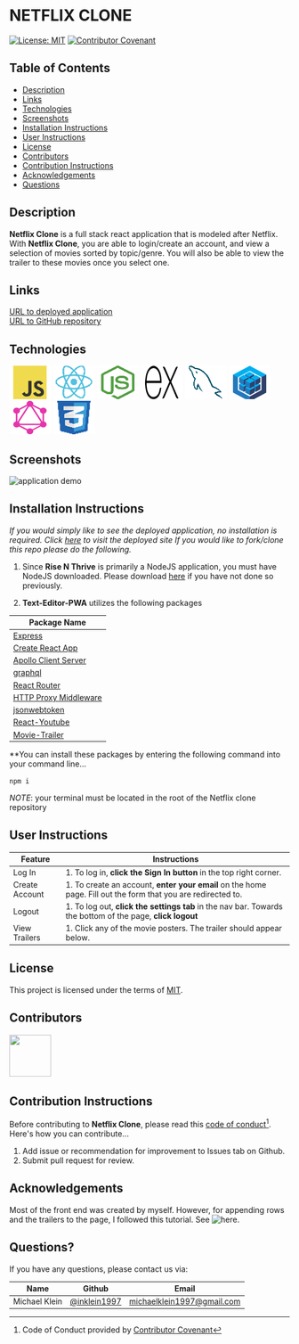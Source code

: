 # NETFLIX CLONE
[![License: MIT](https://img.shields.io/badge/License-MIT-yellow.svg)](https://opensource.org/licenses/MIT)
[![Contributor Covenant](https://img.shields.io/badge/Contributor%20Covenant-2.1-4baaaa.svg)](code_of_conduct.md)

## Table of Contents
- [Description](#Description)
- [Links](#Links)
- [Technologies](#Technologies)
- [Screenshots](#Screenshots)
- [Installation Instructions](#Installation-Instructions)
- [User Instructions](#User-Instructions)
- [License](#License)
- [Contributors](#Contributors)
- [Contribution Instructions](#Contribution-Instructions)
- [Acknowledgements](#Acknowledgements)
- [Questions](#Questions)

## Description

**Netflix Clone** is a full stack react application that is modeled after Netflix.  With **Netflix Clone**, you are able to login/create an account, and view a selection of movies sorted by topic/genre.  You will also be able to view the trailer to these movies once you select one.


## Links
[URL to deployed application](https://netflix-clone-michaelklein.herokuapp.com/) <br>
[URL to GitHub repository](https://github.com/inklein1997/Netflix-Clone)

## Technologies
![Javascript logo](/assets/images/javascript-logo.png)
![react logo](/assets/images/react-logo.png)
![nodejs logo](/assets/images/nodejs-logo.png)
![express logo](/assets/images/express-logo.png)
![mysql logo](/assets/images/mySQL-logo.png)
![sequelize logo](/assets/images/sequelize-logo.png)
![graphql logo](/assets/images/graphql-logo.png)
![CSS3 logo](/assets/images/css3-logo.png)

## Screenshots
![application demo](/assets/images/netflix-clone-application.gif)

## Installation Instructions

*If you would simply like to see the deployed application, no installation is required.  Click [here]() to visit the deployed site If you would like to fork/clone this repo please do the following.*

1. Since **Rise N Thrive** is primarily a NodeJS application, you must have NodeJS downloaded. Please download [here](https://nodejs.org/en/download/) if you have not done so previously.

2. **Text-Editor-PWA** utilizes the following packages

| Package Name |
| ----- |
| [Express](https://www.npmjs.com/package/express) |
| [Create React App](https://reactjs.org/docs/create-a-new-react-app.html) |
| [Apollo Client Server](https://www.npmjs.com/package/@apollo/client) |
| [graphql](https://www.npmjs.com/package/graphql) |
| [React Router](https://www.npmjs.com/package/react-router) |
| [HTTP Proxy Middleware](https://www.npmjs.com/package/http-proxy-middleware) |
| [jsonwebtoken](https://www.npmjs.com/package/jsonwebtoken)|
| [React-Youtube](https://www.npmjs.com/package/react-youtube)|
| [Movie-Trailer](https://www.npmjs.com/package/movie-trailer)|

**You can install these packages by entering the following command into your command line...

```
npm i
```

*NOTE*: your terminal must be located in the root of the Netflix clone repository 

## User Instructions

| Feature | Instructions |
| ----------- | ----------- |
| Log In | 1. To log in, **click the Sign In button** in the top right corner. |
| Create Account | 1. To create an account, **enter your email** on the home page.  Fill out the form that you are redirected to. |
| Logout | 1. To log out, **click the settings tab** in the nav bar.  Towards the bottom of the page, **click logout** |
| View Trailers | 1. Click any of the movie posters.  The trailer should appear below. |

## License

This project is licensed under the terms of [MIT](https://opensource.org/licenses/MIT).

## Contributors

[<img src="https://avatars.githubusercontent.com/u/93157433?v=4" width="75" height="75">](https://github.com/inklein1997)

## Contribution Instructions

Before contributing to **Netflix Clone**, please read this [code of conduct](code_of_conduct.md)[^1].<br>
Here's how you can contribute...
1. Add issue or recommendation for improvement to Issues tab on Github.
2. Submit pull request for review.

## Acknowledgements

Most of the front end was created by myself.  However, for appending rows and the trailers to the page, I followed this tutorial.  See ![here](https://www.youtube.com/watch?v=XtMThy8QKqU&t=1747s).

## Questions?

If you have any questions, please contact us via:

| Name | Github | Email |
| ----------- | ----------- | ----------- |
| Michael Klein | [@inklein1997](https://github.com/inklein1997) | michaelklein1997@gmail.com |

[^1]: Code of Conduct provided by [Contributor Covenant](https://www.contributor-covenant.org/)
